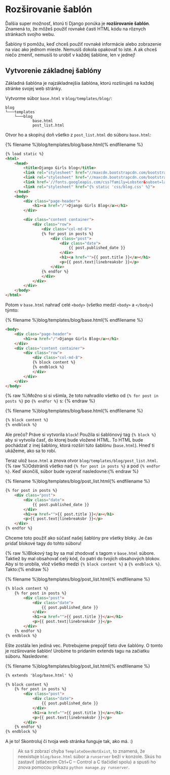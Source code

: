 # Rozširovanie šablón

Ďalšia super možnosť, ktorú ti Django ponúka je **rozširovanie šablón**. Znamená to, že môžeš použiť rovnaké časti HTML kódu na rôznych stránkach svojho webu.

Šablóny ti pomôžu, keď chceš použiť rovnaké informácie alebo zobrazenie na viac ako jednom mieste. Nemusíš dokola opakovať to isté. A ak chceš niečo zmeniť, nemusíš to urobiť v každej šablóne, len v jednej!

## Vytvorenie základnej šablóny

Základná šablóna je najzákladnejšia šablóna, ktorú rozširuješ na každej stránke svojej web stránky.

Vytvorme súbor `base.html` v `blog/templates/blog/`:

    blog
    └───templates
        └───blog
                base.html
                post_list.html
    

Otvor ho a skopíruj doň všetko z `post_list.html` do súboru `base.html`:

{% filename %}blog/templates/blog/base.html{% endfilename %}

```html
{% load static %}
<html>
    <head>
        <title>Django Girls blog</title>
        <link rel="stylesheet" href="//maxcdn.bootstrapcdn.com/bootstrap/3.2.0/css/bootstrap.min.css">
        <link rel="stylesheet" href="//maxcdn.bootstrapcdn.com/bootstrap/3.2.0/css/bootstrap-theme.min.css">
        <link href='//fonts.googleapis.com/css?family=Lobster&subset=latin,latin-ext' rel='stylesheet' type='text/css'>
        <link rel="stylesheet" href="{% static 'css/blog.css' %}">
    </head>
    <body>
        <div class="page-header">
            <h1><a href="/">Django Girls Blog</a></h1>
        </div>

        <div class="content container">
            <div class="row">
                <div class="col-md-8">
                {% for post in posts %}
                    <div class="post">
                        <div class="date">
                            {{ post.published_date }}
                        </div>
                        <h1><a href="">{{ post.title }}</a></h1>
                        <p>{{ post.text|linebreaksbr }}</p>
                    </div>
                {% endfor %}
                </div>
            </div>
        </div>
    </body>
</html>
```

Potom v `base.html` nahraď celé `<body>` (všetko medzi `<body>` a `</body>`) týmto:

{% filename %}blog/templates/blog/base.html{% endfilename %}

```html
<body>
    <div class="page-header">
        <h1><a href="/">Django Girls Blog</a></h1>
    </div>
    <div class="content container">
        <div class="row">
            <div class="col-md-8">
            {% block content %}
            {% endblock %}
            </div>
        </div>
    </div>
</body>
```

{% raw %}Možno si si všimla, že toto nahradilo všetko od `{% for post in posts %}` po `{% endfor %}` s: {% endraw %}

{% filename %}blog/templates/blog/base.html{% endfilename %}

```html
{% block content %}
{% endblock %}
```

Ale prečo? Práve si vytvorila `block`! Použila si šablónový tag `{% block %}` aby si vytvoila časť, do ktorej bude vložené HTML. To HTML bude pochádzať z inej šablóny, ktorá rozšíri túto šablónu (`base.html`). Hneď ti ukážeme, ako sa to robí.

Teraz ulož `base.html` a znova otvor `blog/templates/blog/post_list.html`. {% raw %}Odstrániš všetko nad `{% for post in posts %}` a pod `{% endfor %}`. Keď skončíš, súbor bude vyzerať nasledovne:{% endraw %}

{% filename %}blog/templates/blog/post_list.html{% endfilename %}

```html
{% for post in posts %}
    <div class="post">
        <div class="date">
            {{ post.published_date }}
        </div>
        <h1><a href="">{{ post.title }}</a></h1>
        <p>{{ post.text|linebreaksbr }}</p>
    </div>
{% endfor %}
```

Chceme toto použiť ako súčasť našej šablóny pre všetky bloky. Je čas pridať blokové tagy do tohto súboru!

{% raw %}Blokový tag by sa mal zhodovať s tagom v `base.html` súbore. Taktiež by mal obsahovať celý kód, čo patrí do tvojích obsahových blokov. Aby si to urobila, vlož všetko medzi `{% block content %}` a `{% endblock %}`. Takto:{% endraw %}

{% filename %}blog/templates/blog/post_list.html{% endfilename %}

```html
{% block content %}
    {% for post in posts %}
        <div class="post">
            <div class="date">
                {{ post.published_date }}
            </div>
            <h1><a href="">{{ post.title }}</a></h1>
            <p>{{ post.text|linebreaksbr }}</p>
        </div>
    {% endfor %}
{% endblock %}
```

Ešte zostála len jediná vec. Potrebujeme prepojiť tieto dve šablóny. O tomto je rozširovanie šablón! Urobíme to pridaním extends tagu na začiatku súboru. Nasledovne:

{% filename %}blog/templates/blog/post_list.html{% endfilename %}

```html
{% extends 'blog/base.html' %}

{% block content %}
    {% for post in posts %}
        <div class="post">
            <div class="date">
                {{ post.published_date }}
            </div>
            <h1><a href="">{{ post.title }}</a></h1>
            <p>{{ post.text|linebreaksbr }}</p>
        </div>
    {% endfor %}
{% endblock %}
```

A je to! Skontroluj či tvoja web stránka funguje tak, ako má. :)

> Ak sa ti zobrazí chyba `TemplateDoesNotExist`, to znamená, že neexistuje `blog/base.html` súbor a `runserver` beží v konzole. Skús ho zastaviť (stlačením Ctrl+C – Control a C tlačidiel spolu) a spusti ho znova pomocou príkazu `python manage.py runserver`.